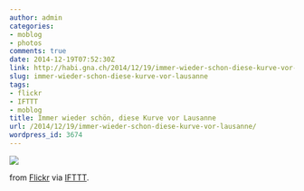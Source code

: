 ```yaml
---
author: admin
categories:
- moblog
- photos
comments: true
date: 2014-12-19T07:52:30Z
link: http://habi.gna.ch/2014/12/19/immer-wieder-schon-diese-kurve-vor-lausanne/
slug: immer-wieder-schon-diese-kurve-vor-lausanne
tags:
- flickr
- IFTTT
- moblog
title: Immer wieder schön, diese Kurve vor Lausanne
url: /2014/12/19/immer-wieder-schon-diese-kurve-vor-lausanne/
wordpress_id: 3674
---
```


![](http://ift.tt/1C6TA6I)  

from [Flickr](http://flic.kr/p/qbhwNZ) via [IFTTT](http://ift.tt/1c4nCfM).
